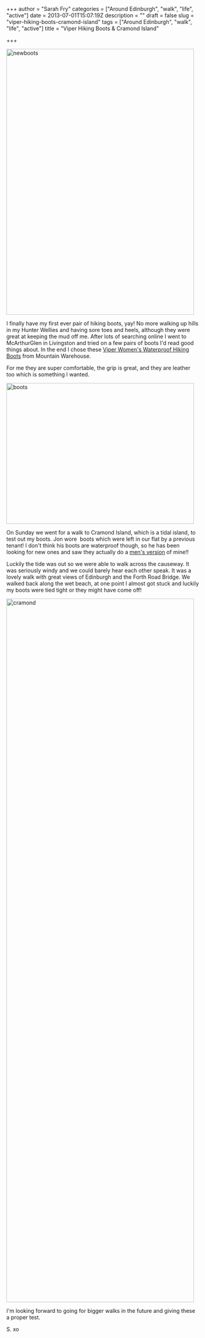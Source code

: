+++
author = "Sarah Fry"
categories = ["Around Edinburgh", "walk", "life", "active"]
date = 2013-07-01T15:07:19Z
description = ""
draft = false
slug = "viper-hiking-boots-cramond-island"
tags = ["Around Edinburgh", "walk", "life", "active"]
title = "Viper Hiking Boots & Cramond Island"

+++


<a href="http://sweetaspi.co.uk/content/images/2013/07/newboots.jpg"><img class="alignnone size-full wp-image-1890" alt="newboots" src="http://sweetaspi.co.uk/content/images/2013/07/newboots.jpg" width="490" height="693" /></a>

I finally have my first ever pair of hiking boots, yay! No more walking up hills in my Hunter Wellies and having sore toes and heels, although they were great at keeping the mud off me. After lots of searching online I went to McArthurGlen in Livingston and tried on a few pairs of boots I'd read good things about. In the end I chose these <a href="http://www.mountainwarehouse.com/footwear/hiking-boots/womens/viper-womens-boot-p5978.aspx" target="_blank">Viper Women's Waterproof Hiking Boots</a> from Mountain Warehouse.

For me they are super comfortable, the grip is great, and they are leather too which is something I wanted.

<a href="http://sweetaspi.co.uk/content/images/2013/07/boots.jpg"><img class="alignnone size-full wp-image-1891" alt="boots" src="http://sweetaspi.co.uk/content/images/2013/07/boots.jpg" width="490" height="367" /></a>

On Sunday we went for a walk to Cramond Island, which is a tidal island, to test out my boots. Jon wore  boots which were left in our flat by a previous tenant! I don't think his boots are waterproof though, so he has been looking for new ones and saw they actually do a <a href="http://www.mountainwarehouse.com/footwear/hiking-boots/mens/viper-waterproof-boot-p7481.aspx?ism=0&amp;cl=BROWN" target="_blank">men's version</a> of mine!!

Luckily the tide was out so we were able to walk across the causeway. It was seriously windy and we could barely hear each other speak. It was a lovely walk with great views of Edinburgh and the Forth Road Bridge. We walked back along the wet beach, at one point I almost got stuck and luckily my boots were tied tight or they might have come off!

<a href="http://sweetaspi.co.uk/content/images/2013/07/cramond.jpg"><img class="alignnone size-full wp-image-1892" alt="cramond" src="http://sweetaspi.co.uk/content/images/2013/07/cramond.jpg" width="490" height="1834" /></a>

I'm looking forward to going for bigger walks in the future and giving these a proper test.

S. xo

